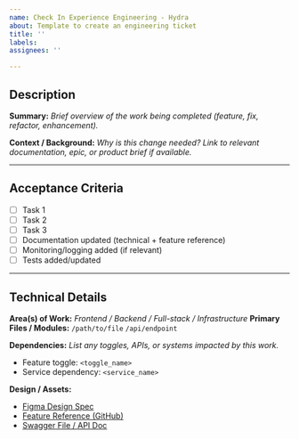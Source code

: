 ```yaml
---
name: Check In Experience Engineering - Hydra
about: Template to create an engineering ticket
title: ''
labels:
assignees: ''

---
```


## Description

**Summary:**
*Brief overview of the work being completed (feature, fix, refactor, enhancement).*

**Context / Background:**
*Why is this change needed? Link to relevant documentation, epic, or product brief if available.*

---

## Acceptance Criteria

* [ ] Task 1
* [ ] Task 2
* [ ] Task 3
* [ ] Documentation updated (technical + feature reference)
* [ ] Monitoring/logging added (if relevant)
* [ ] Tests added/updated

---

## Technical Details

**Area(s) of Work:**
*Frontend / Backend / Full-stack / Infrastructure*
**Primary Files / Modules:**
`/path/to/file`
`/api/endpoint`

**Dependencies:**
*List any toggles, APIs, or systems impacted by this work.*

* Feature toggle: `<toggle_name>`
* Service dependency: `<service_name>`

**Design / Assets:**

* [Figma Design Spec]()
* [Feature Reference (GitHub)]()
* [Swagger File / API Doc]()


